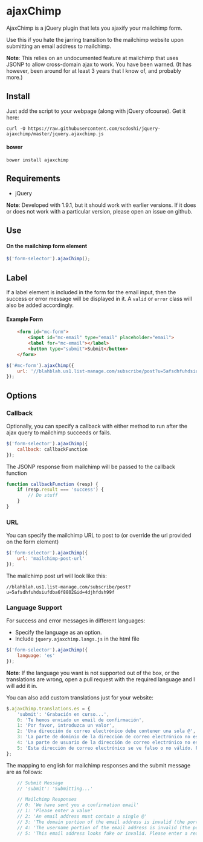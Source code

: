 # ajaxChimp

AjaxChimp is a jQuery plugin that lets you ajaxify your mailchimp form.

Use this if you hate the jarring transition to the mailchimp website upon submitting an email address to mailchimp.

**Note**: This relies on an undocumented feature at mailchimp that uses JSONP to allow cross-domain ajax to work. You have been warned. (It has however, been around for at least 3 years that I know of, and probably more.)


## Install

Just add the script to your webpage (along with jQuery ofcourse). Get it here:

```
curl -O https://raw.githubusercontent.com/scdoshi/jquery-ajaxchimp/master/jquery.ajaxchimp.js
```

#### bower

```
bower install ajaxchimp
```


## Requirements

* jQuery

**Note**: Developed with 1.9.1, but it should work with earlier versions. If it does or does not work with a particular version, please open an issue on github.

## Use

#### On the mailchimp form element

```js
$('form-selector').ajaxChimp();
```

## Label

If a label element is included in the form for the email input, then the success or error message will be displayed in it. A `valid` or `error` class will also be added accordingly.

#### Example Form

```html
    <form id="mc-form">
        <input id="mc-email" type="email" placeholder="email">
        <label for="mc-email"></label>
        <button type="submit">Submit</button>
    </form>
```

```js
$('#mc-form').ajaxChimp({
    url: '//blahblah.us1.list-manage.com/subscribe/post?u=5afsdhfuhdsiufdba6f8802&id=4djhfdsh9'
});
```


## Options

### Callback

Optionally, you can specify a callback with either method to run after the
ajax query to mailchimp succeeds or fails.

```js
$('form-selector').ajaxChimp({
    callback: callbackFunction
});
```

The JSONP response from mailchimp will be passed to the callback function

```js
function callbackFunction (resp) {
    if (resp.result === 'success') {
        // Do stuff
    }
}
```

### URL

You can specify the mailchimp URL to post to (or override the url provided on the form element)

```js
$('form-selector').ajaxChimp({
    url: 'mailchimp-post-url'
});
```

The mailchimp post url will look like this:

```
//blahblah.us1.list-manage.com/subscribe/post?u=5afsdhfuhdsiufdba6f8802&id=4djhfdsh99f
```

### Language Support

For success and error messages in different languages:

- Specify the language as an option.
- Include `jquery.ajaxchimp.langs.js` in the html file


```js
$('form-selector').ajaxChimp({
    language: 'es'
});
```

**Note**: If the language you want is not supported out of the box, or the translations are wrong, open a pull request with the required language and I will add it in.

You can also add custom translations just for your website:

```js
$.ajaxChimp.translations.es = {
    'submit': 'Grabación en curso...',
    0: 'Te hemos enviado un email de confirmación',
    1: 'Por favor, introduzca un valor',
    2: 'Una dirección de correo electrónico debe contener una sola @',
    3: 'La parte de dominio de la dirección de correo electrónico no es válida (la parte después de la @:)',
    4: 'La parte de usuario de la dirección de correo electrónico no es válida (la parte antes de la @:)',
    5: 'Esta dirección de correo electrónico se ve falso o no válido. Por favor, introduce una dirección de correo electrónico real'
};
```

The mapping to english for mailchimp responses and the submit message are as follows:

```js
    // Submit Message
    // 'submit': 'Submitting...'

    // Mailchimp Responses
    // 0: 'We have sent you a confirmation email'
    // 1: 'Please enter a value'
    // 2: 'An email address must contain a single @'
    // 3: 'The domain portion of the email address is invalid (the portion after the @: )'
    // 4: 'The username portion of the email address is invalid (the portion before the @: )'
    // 5: 'This email address looks fake or invalid. Please enter a real email address'

```

